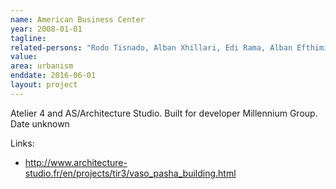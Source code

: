 ```yaml
---
name: American Business Center
year: 2008-01-01
tagline:
related-persons: "Rodo Tisnado, Alban Xhillari, Edi Rama, Alban Efthimi"
value:
area: urbanism
enddate: 2016-06-01
layout: project
---
```

Atelier 4 and AS/Architecture Studio.
Built for developer Millennium Group.
Date unknown

Links:
* <http://www.architecture-studio.fr/en/projects/tir3/vaso_pasha_building.html>
